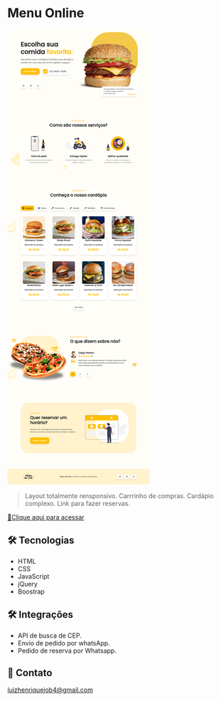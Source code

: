 # Menu Online

![preview](screen.png)
>Layout totalmente rensponsivo.
>Carrrinho de compras.
>Cardápio complexo.
>Link para fazer reservas.

[🔗Clique aqui para acessar](https://luizhenr1que.github.io/Menu/)

## 🛠 Tecnologias
- HTML
- CSS
- JavaScript
- jQuery
- Boostrap

## 🛠 Integrações
- API de busca de CEP.
- Envio de pedido por whatsApp.
- Pedido de reserva por Whatsapp.

## 🤍 Contato
luizhenriquejob4@gmail.com 
